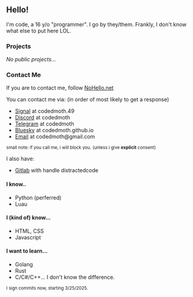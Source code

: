 ## Hello!
I'm code, a 16 y/o "programmer". I go by they/them.
Frankly, I don't know what else to put here LOL.

### Projects
  *No public projects...*

### Contact Me
If you are to contact me, follow [NoHello.net](https://www.nohello.net)

You can contact me via: (in order of most likely to get a response)
 - [Signal](https://signal.me/#eu/KopjTwUlTRev8ymkAtLjOfCa4u4aUvEj5QGwvZ9XlJSQ3XjwGwZENpvE88saKVR5) at codedmoth.49
 - [Discord](https://www.discord.com/users/694558289744232551) at codedmoth
 - [Telegram](https://t.me/codedmoth) at codedmoth
 - [Bluesky](https://bsky.app/profile/codedmoth.github.io) at codedmoth.github.io
 - [Email](mailto:codedmoth@gmail.com) at codedmoth<span>@<span>gmail.com
    
<sup>small note: if you call me, i will block you. (unless i give **explicit** consent)</sup>

I also have:
 - [Gitlab](https://gitlab.com/distractedcode) with handle distractedcode
   


#### I know..
 - Python (perferred)
 - Luau
#### I (kind of) know...
 - HTML, CSS
 - Javascript
#### I want to learn...
 - Golang
 - Rust
 - C/C#/C++...
   I don't know the difference.

<sup>I sign commits now, starting 3/25/2025.</sup>
